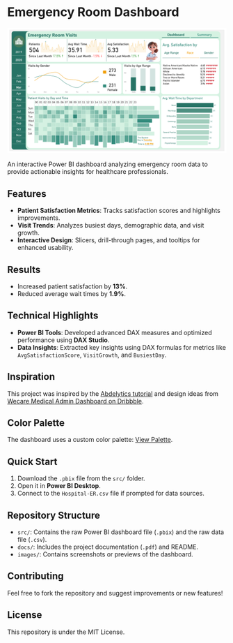# Emergency Room Dashboard  

![Hospital ER Dashboard Preview](images/dashboard-preview.png)  

An interactive Power BI dashboard analyzing emergency room data to provide actionable insights for healthcare professionals.  

## Features  
- **Patient Satisfaction Metrics**: Tracks satisfaction scores and highlights improvements.  
- **Visit Trends**: Analyzes busiest days, demographic data, and visit growth.  
- **Interactive Design**: Slicers, drill-through pages, and tooltips for enhanced usability.  

## Results  
- Increased patient satisfaction by **13%**.  
- Reduced average wait times by **1.9%**.  

## Technical Highlights  
- **Power BI Tools**: Developed advanced DAX measures and optimized performance using **DAX Studio**.  
- **Data Insights**: Extracted key insights using DAX formulas for metrics like `AvgSatisfactionScore`, `VisitGrowth`, and `BusiestDay`.  

## Inspiration  
This project was inspired by the [Abdelytics tutorial](https://www.youtube.com/watch?v=...) and design ideas from [Wecare Medical Admin Dashboard on Dribbble](https://dribbble.com/shots/21217373-Medical-Admin-Dashboard-Wecare).  

## Color Palette  
The dashboard uses a custom color palette: [View Palette](https://color.adobe.com/Emergency-Room-Visits-Dashboard-color-theme-ca3024bf-ff70-46b1-8353-fcc4417f3dd2/).  

## Quick Start  
1. Download the `.pbix` file from the `src/` folder.  
2. Open it in **Power BI Desktop**.  
3. Connect to the `Hospital-ER.csv` file if prompted for data sources.  

## Repository Structure  
- `src/`: Contains the raw Power BI dashboard file (`.pbix`) and the raw data file (`.csv`).  
- `docs/`: Includes the project documentation (`.pdf`) and README.  
- `images/`: Contains screenshots or previews of the dashboard.  

## Contributing  
Feel free to fork the repository and suggest improvements or new features!  

## License  
This repository is under the MIT License.  
